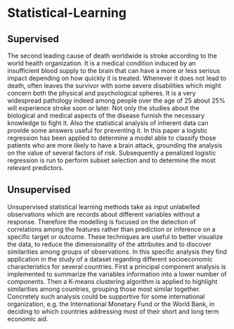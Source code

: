 # Statistical-Learning

## Supervised
The second leading cause of death worldwide is stroke according to the world health 
organization. It is a medical condition induced by an insufficient blood supply to the 
brain that can have a more or less serious impact depending on how quickly it is treated. 
Whenever it does not lead to death, often leaves the survivor with some severe disabilities 
which might concern both the physical and psychological spheres. It is a very widespread 
pathology indeed among people over the age of 25 about 25% will experience stroke soon 
or later. Not only the studies about the biological and medical aspects of the disease 
furnish the necessary knowledge to fight it. Also the statistical analysis of inherent data 
can provide some answers useful for preventing it. In this paper a logistic regression has 
been applied to determine a model able to classify those patients who are more likely to 
have a brain attack, grounding the analysis on the value of several factors of risk.
Subsequently a penalized logistic regression is run to perform subset selection and to 
determine the most relevant predictors.

## Unsupervised
Unsupervised statistical learning methods take as input unlabelled observations which are
records about different variables without a response. Therefore the modelling is focused 
on the detection of correlations among the features rather than prediction or inference on 
a specific target or outcome. These techniques are useful to better visualize the data, to 
reduce the dimensionality of the attributes and to discover similarities among groups of 
observations. In this specific analysis they find application in the study of a dataset 
regarding different socioeconomic characteristics for several countries. First a principal
component analysis is implemented to summarize the variables information into a lower 
number of components. Then a K-means clustering algorithm is applied to highlight 
similarities among countries, grouping those most similar together. Concretely such 
analysis could be supportive for some international organization, e.g. the International 
Monetary Fund or the World Bank, in deciding to which countries addressing most of 
their short and long term economic aid. 



